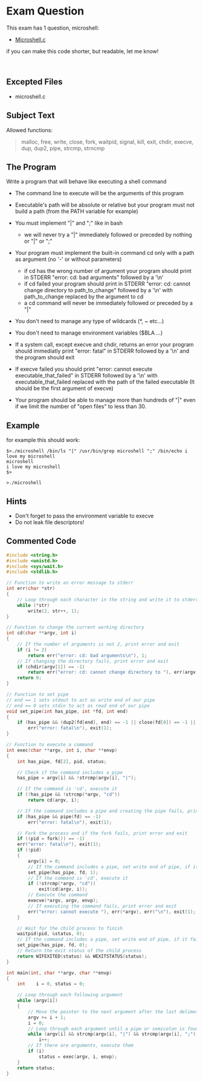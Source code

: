 # Exam Question

This exam has 1 question, microshell:

- [Microshell.c](https://github.com/myagjz/42-Exam_Rank_04/blob/main/microshell.c)

if you can make this code shorter, but readable, let me know!

<br>

## Excepted Files

- microshell.c

## Subject Text

Allowed functions: 

> malloc, free, write, close, fork, waitpid, signal, kill, exit, chdir, execve, dup, dup2, pipe, strcmp, strncmp


## The Program
Write a program that will behave like executing a shell command

- The command line to execute will be the arguments of this program

- Executable's path will be absolute or relative but your program must not build a path (from the PATH variable for example)

- You must implement "|" and ";" like in bash
	- we will never try a "|" immediately followed or preceded by nothing or "|" or ";"

- Your program must implement the built-in command cd only with a path as argument (no '-' or without parameters)
	- if cd has the wrong number of argument your program should print in STDERR "error: cd: bad arguments" followed by a '\n'
	- if cd failed your program should print in STDERR "error: cd: cannot change directory to path_to_change" followed by a '\n' with path_to_change replaced by the argument to cd
	- a cd command will never be immediately followed or preceded by a "|"

- You don't need to manage any type of wildcards (*, ~ etc...)

- You don't need to manage environment variables ($BLA ...)

- If a system call, except execve and chdir, returns an error your program should immediatly print "error: fatal" in STDERR followed by a '\n' and the program should exit

- If execve failed you should print "error: cannot execute executable_that_failed" in STDERR followed by a '\n' with executable_that_failed replaced with the path of the failed executable (It should be the first argument of execve)

- Your program should be able to manage more than hundreds of "|" even if we limit the number of "open files" to less than 30.

## Example

for example this should work:
```
$>./microshell /bin/ls "|" /usr/bin/grep microshell ";" /bin/echo i love my microshell
microshell
i love my microshell
$>

>./microshell 
```

## Hints
- Don't forget to pass the environment variable to execve
- Do not leak file descriptors!

## Commented Code

```c
#include <string.h>
#include <unistd.h>
#include <sys/wait.h>
#include <stdlib.h>

// Function to write an error message to stderr
int err(char *str)
{
    // Loop through each character in the string and write it to stderr
    while (*str)
        write(2, str++, 1);
}

// Function to change the current working directory
int cd(char **argv, int i)
{
    // If the number of arguments is not 2, print error and exit
    if (i != 2)
        return err("error: cd: bad arguments\n"), 1;
    // If changing the directory fails, print error and exit
    if (chdir(argv[1]) == -1)
        return err("error: cd: cannot change directory to "), err(argv[1]), err("\n"), 1;
    return 0;
}

// Function to set pipe
// end == 1 sets stdout to act as write end of our pipe
// end == 0 sets stdin to act as read end of our pipe
void set_pipe(int has_pipe, int *fd, int end)
{
	if (has_pipe && (dup2(fd[end], end) == -1 || close(fd[0]) == -1 || close(fd[1]) == -1))
		err("error: fatal\n"), exit(1);
}

// Function to execute a command
int exec(char **argv, int i, char **envp)
{
    int has_pipe, fd[2], pid, status;

    // Check if the command includes a pipe
    has_pipe = argv[i] && !strcmp(argv[i], "|");

    // If the command is 'cd', execute it
    if (!has_pipe && !strcmp(*argv, "cd"))
        return cd(argv, i);

    // If the command includes a pipe and creating the pipe fails, print error and exit
    if (has_pipe && pipe(fd) == -1)
        err("error: fatal\n"), exit(1);

    // Fork the process and if the fork fails, print error and exit
    if ((pid = fork()) == -1)
	err("error: fatal\n"), exit(1);
    if (!pid)
    {
        argv[i] = 0;
        // If the command includes a pipe, set write end of pipe, if it fail print error and exit
        set_pipe(has_pipe, fd, 1);
        // If the command is 'cd', execute it
        if (!strcmp(*argv, "cd"))
            exit(cd(argv, i));
        // Execute the command
        execve(*argv, argv, envp);
        // If executing the command fails, print error and exit
        err("error: cannot execute "), err(*argv), err("\n"), exit(1);
    }

    // Wait for the child process to finish
    waitpid(pid, &status, 0);
    // If the command includes a pipe, set write end of pipe, if it fail print error and exit
    set_pipe(has_pipe, fd, 0);
    // Return the exit status of the child process
    return WIFEXITED(status) && WEXITSTATUS(status);
}

int main(int, char **argv, char **envp)
{
    int    i = 0, status = 0;

    // Loop through each following argument
    while (argv[i])
    {
        // Move the pointer to the next argument after the last delimeter / first argument
    	argv += i + 1;
    	i = 0;
        // Loop through each argument until a pipe or semicolon is found
    	while (argv[i] && strcmp(argv[i], "|") && strcmp(argv[i], ";"))
			i++;
        // If there are arguments, execute them
    	if (i)
			status = exec(argv, i, envp);
    }
    return status;
}
```
